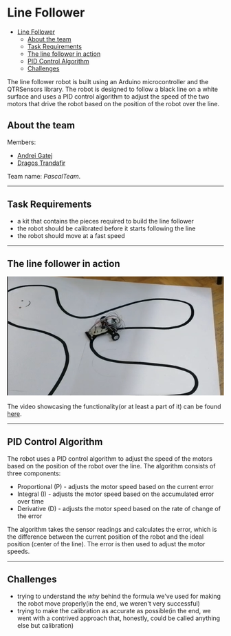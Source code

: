 # Line Follower

- [Line Follower](#line-follower)
  - [About the team](#about-the-team)
  - [Task Requirements](#task-requirements)
  - [The line follower in action](#the-line-follower-in-action)
  - [PID Control Algorithm](#pid-control-algorithm)
  - [Challenges](#challenges)

The line follower robot is built using an Arduino microcontroller and the QTRSensors library. The robot is designed to follow a black line on a white surface and uses a PID control algorithm to adjust the speed of the two motors that drive the robot based on the position of the robot over the line.

## About the team

Members:
  * [Andrei Gatej](https://github.com/Andrei0872)
  * [Dragos Trandafir](https://github.com/nomoney34)

Team name: _PascalTeam_.

---

## Task Requirements

* a kit that contains the pieces required to build the line follower
* the robot should be calibrated before it starts following the line
* the robot should move at a fast speed

---

## The line follower in action

<div style="text-align: center;">
  <img src="./assets/line-follower.png">
</div>

The video showcasing the functionality(or at least a part of it) can be found [here](https://youtube.com/shorts/NF3iMSwg8Gc?feature=share).

---

## PID Control Algorithm

The robot uses a PID control algorithm to adjust the speed of the motors based on the position of the robot over the line. The algorithm consists of three components:
- Proportional (P) - adjusts the motor speed based on the current error
- Integral (I) - adjusts the motor speed based on the accumulated error over time
- Derivative (D) - adjusts the motor speed based on the rate of change of the error

The algorithm takes the sensor readings and calculates the error, which is the difference between the current position of the robot and the ideal position (center of the line). The error is then used to adjust the motor speeds.

---

## Challenges

* trying to understand the _why_ behind the formula we've used for making the robot move properly(in the end, we weren't very successful)
* trying to make the calibration as accurate as possible(in the end, we went with a contrived approach that, honestly, could be called anything else but calibration)